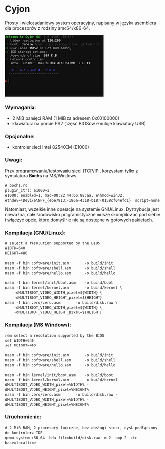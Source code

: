 # Cyjon

Prosty i wielozadaniowy system operacyjny, napisany w języku asemblera dla procesorów z rodziny amd64/x86-64.

![screenshot](https://raw.githubusercontent.com/blackend/cyjon/master/cyjon.png)

### Wymagania:

  - 2 MiB pamięci RAM (1 MiB za adresem 0x00100000)
  - klawiatura na porcie PS2 (część BIOSów emuluje klawiatury USB)

### Opcjonalne:

  - kontroler sieci Intel 82540EM (E1000)

### Uwagi:

Przy programowaniu/testowaniu sieci (TCP/IP), korzystam tylko z symulatora **Bochs** na MS/Windows.

	# bochs.rc
	plugin_ctrl: e1000=1
	e1000: enabled=1, mac=00:22:44:66:88:aa, ethmod=win32, ethdev=\Device\NPF_{ebe79137-186a-4318-b187-0158cf04efd1}, script=none

Natomiast, wszelkie inne operacje na systemie GNU/Linux. Dystrybucja jest nieważna, całe środowisko programistyczne muszę skompilować pod siebie i włączyć opcje, które domyślnie nie są dostepne w gotowych pakietach.

### Kompilacja (GNU/Linux):

	# select a resolution supported by the BIOS
	WIDTH=640
	HEIGHT=480

	nasm -f bin software/init.asm		-o build/init
	nasm -f bin software/shell.asm		-o build/shell
	nasm -f bin software/hello.asm		-o build/hello

	nasm -f bin kernel/init/boot.asm	-o build/boot
	nasm -f bin kernel/kernel.asm		-o build/kernel \
		-dMULTIBOOT_VIDEO_WIDTH_pixel=${WIDTH} \
		-dMULTIBOOT_VIDEO_HEIGHT_pixel=${HEIGHT}
	nasm -f bin zero/zero.asm		-o build/disk.raw \
		-dMULTIBOOT_VIDEO_WIDTH_pixel=${WIDTH} \
		-dMULTIBOOT_VIDEO_HEIGHT_pixel=${HEIGHT}

### Kompilacja (MS Windows):

	rem select a resolution supported by the BIOS
	set WIDTH=640
	set HEIGHT=480

	nasm -f bin software/init.asm		-o build/init
	nasm -f bin software/shell.asm		-o build/shell
	nasm -f bin software/hello.asm		-o build/hello

	nasm -f bin kernel/init/boot.asm	-o build/boot
	nasm -f bin kernel/kernel.asm		-o build/kernel -dMULTIBOOT_VIDEO_WIDTH_pixel=%WIDTH% -dMULTIBOOT_VIDEO_HEIGHT_pixel=%HEIGHT%
	nasm -f bin zero/zero.asm		-o build/disk.raw -dMULTIBOOT_VIDEO_WIDTH_pixel=%WIDTH% -dMULTIBOOT_VIDEO_HEIGHT_pixel=%HEIGHT%

### Uruchomienie:

	# 2 MiB RAM, 2 procesory logiczne, bez obsługi sieci, dysk podłączony do kontrolera IDE
	qemu-system-x86_64 -hda file=build/disk.raw -m 2 -smp 2 -rtc base=localtime
